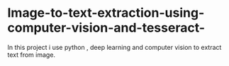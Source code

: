 # Image-to-text-extraction-using-computer-vision-and-tesseract-
In this project i use python , deep learning and computer vision to extract text from image.

